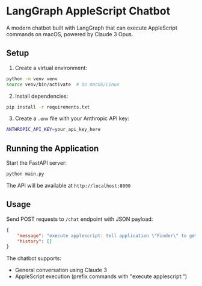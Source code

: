 # LangGraph AppleScript Chatbot

A modern chatbot built with LangGraph that can execute AppleScript commands on macOS, powered by Claude 3 Opus.

## Setup

1. Create a virtual environment:
```bash
python -m venv venv
source venv/bin/activate  # On macOS/Linux
```

2. Install dependencies:
```bash
pip install -r requirements.txt
```

3. Create a `.env` file with your Anthropic API key:
```bash
ANTHROPIC_API_KEY=your_api_key_here
```

## Running the Application

Start the FastAPI server:
```bash
python main.py
```

The API will be available at `http://localhost:8000`

## Usage

Send POST requests to `/chat` endpoint with JSON payload:
```json
{
    "message": "execute applescript: tell application \"Finder\" to get name of every window",
    "history": []
}
```

The chatbot supports:
- General conversation using Claude 3
- AppleScript execution (prefix commands with "execute applescript:") 
